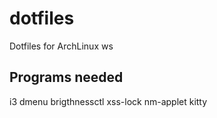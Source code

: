 # dotfiles
Dotfiles for ArchLinux ws

## Programs needed
i3
dmenu
brigthnessctl
xss-lock
nm-applet
kitty

